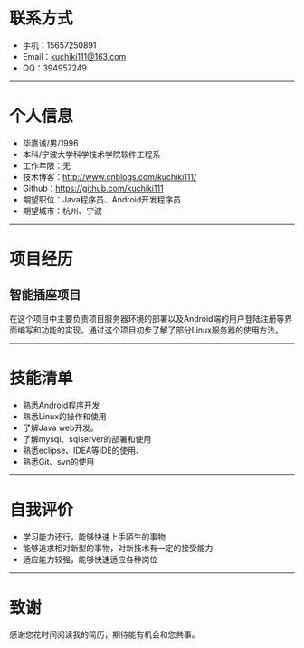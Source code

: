 # 联系方式

- 手机：15657250891
- Email：kuchiki111@163.com
- QQ：394957249

---

# 个人信息

 - 毕嘉诚/男/1996 
 - 本科/宁波大学科学技术学院软件工程系 
 - 工作年限：无
 - 技术博客：http://www.cnblogs.com/kuchiki111/
 - Github：https://github.com/kuchiki111
 - 期望职位：Java程序员、Android开发程序员
 - 期望城市：杭州、宁波

---

# 项目经历

## 智能插座项目
在这个项目中主要负责项目服务器环境的部署以及Android端的用户登陆注册等界面编写和功能的实现。通过这个项目初步了解了部分Linux服务器的使用方法。

---

# 技能清单

- 熟悉Android程序开发
- 熟悉Linux的操作和使用
- 了解Java web开发。
- 了解mysql、sqlserver的部署和使用
- 熟悉eclipse、IDEA等IDE的使用、
- 熟悉Git、svn的使用

---

# 自我评价

 - 学习能力还行，能够快速上手陌生的事物
 - 能够追求相对新型的事物，对新技术有一定的接受能力
 - 适应能力较强，能够快速适应各种岗位

---

# 致谢
感谢您花时间阅读我的简历，期待能有机会和您共事。